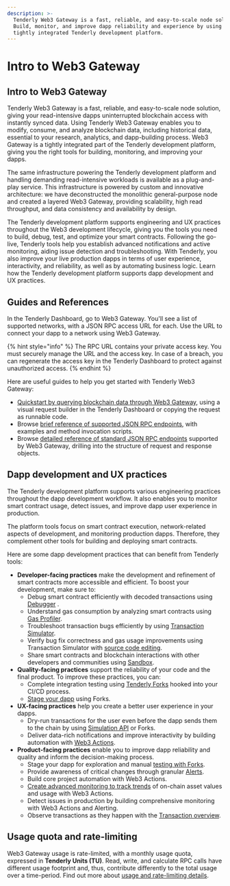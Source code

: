 ```yaml
---
description: >-
  Tenderly Web3 Gateway is a fast, reliable, and easy-to-scale node solution.
  Build, monitor, and improve dapp reliability and experience by using the
  tightly integrated Tenderly development platform.
---
```


# Intro to Web3 Gateway

## Intro to Web3 Gateway

Tenderly Web3 Gateway is a fast, reliable, and easy-to-scale node solution, giving your read-intensive dapps uninterrupted blockchain access with instantly synced data. Using Tenderly Web3 Gateway enables you to modify, consume, and analyze blockchain data, including historical data, essential to your research, analytics, and dapp-building process. Web3 Gateway is a tightly integrated part of the Tenderly development platform, giving you the right tools for building, monitoring, and improving your dapps.

The same infrastructure powering the Tenderly development platform and handling demanding read-intensive workloads is available as a plug-and-play service. This infrastructure is powered by custom and innovative architecture: we have deconstructed the monolithic general-purpose node and created a layered Web3 Gateway, providing scalability, high read throughput, and data consistency and availability by design.

The Tenderly development platform supports engineering and UX practices throughout the Web3 development lifecycle, giving you the tools you need to build, debug, test, and optimize your smart contracts. Following the go-live, Tenderly tools help you establish advanced notifications and active monitoring, aiding issue detection and troubleshooting. With Tenderly, you also improve your live production dapps in terms of user experience, interactivity, and reliability, as well as by automating business logic. Learn how the Tenderly development platform supports dapp development and UX practices.

## Guides and References

In the Tenderly Dashboard, go to Web3 Gateway. You'll see a list of supported networks, with a JSON RPC access URL for each. Use the URL to connect your dapp to a network using Web3 Gateway.

{% hint style="info" %}
The RPC URL contains your private access key. You must securely manage the URL and the access key. In case of a breach, you can regenerate the access key in the Tenderly Dashboard to protect against unauthorized access.
{% endhint %}

Here are useful guides to help you get started with Tenderly Web3 Gateway:

* [Quickstart by querying blockchain data through Web3 Gateway](quickstart-query-blockchain.md), using a visual request builder in the Tenderly Dashboard or copying the request as runnable code.
* Browse [brief reference of supported JSON RPC endpoints](brief-json-rpc.md), with examples and method invocation scripts.
* Browse [detailed reference of standard JSON RPC endpoints](detailed-json-rpc.md) supported by Web3 Gateway, drilling into the structure of request and response objects.

## Dapp development and UX practices

The Tenderly development platform supports various engineering practices throughout the dapp development workflow. It also enables you to monitor smart contract usage, detect issues, and improve dapp user experience in production.

The platform tools focus on smart contract execution, network-related aspects of development, and monitoring production dapps. Therefore, they complement other tools for building and deploying smart contracts.

Here are some dapp development practices that can benefit from Tenderly tools:

* **Developer-facing practices** make the development and refinement of smart contracts more accessible and efficient. To boost your development, make sure to:
  * Debug smart contract efficiently with decoded transactions using [Debugger](../debugger/how-to-use-tenderly-debugger/investigating-a-failed-transaction.md) .
  * Understand gas consumption by analyzing smart contracts using [Gas Profiler](debugger/how-to-use-tenderly-debugger/).
  * Troubleshoot transaction bugs efficiently by using [Transaction Simulator](../simulations-and-forks/how-to-simulate-a-transaction/).
  * Verify bug fix correctness and gas usage improvements using Transaction Simulator with [source code editing](../simulations-and-forks/how-to-simulate-a-transaction/editing-contract-source.md).
  * Share smart contracts and blockchain interactions with other developers and communities using [Sandbox](../tenderly-sandbox.md).
* **Quality-facing practices** support the reliability of your code and the final product. To improve these practices, you can:
  * Complete integration testing using [Tenderly Forks](../simulations-and-forks/how-to-create-a-fork/) hooked into your CI/CD process.
  * [Stage your dapp](../simulations-and-forks/simulation-api/integration-guides/instant-staging-qa-environment-for-dapps.md) using Forks.
* **UX-facing practices** help you create a better user experience in your dapps.
  * Dry-run transactions for the user even before the dapp sends them to the chain by using [Simulation API](../simulations-and-forks/simulation-api/) or Forks.
  * Deliver data-rich notifications and improve interactivity by building automation with [Web3 Actions](broken-reference).
* **Product-facing practices** enable you to improve dapp reliability and quality and inform the decision-making process.
  * Stage your dapp for exploration and manual [testing with Forks](../simulations-and-forks/simulation-api/testing/).
  * Provide awareness of critical changes through granular [Alerts](broken-reference).
  * Build core project automation with Web3 Actions.
  * [Create advanced monitoring to track trends](../web3-actions/tutorials-and-quickstarts/how-to-handle-on-chain-events.md) of on-chain asset values and usage with Web3 Actions.
  * Detect issues in production by building comprehensive monitoring with Web3 Actions and Alerting.
  * Observe transactions as they happen with the [Transaction overview](../monitoring/contracts/).

## Usage quota and rate-limiting

Web3 Gateway usage is rate-limited, with a monthly usage quota, expressed in **Tenderly Units (TU)**. Read, write, and calculate RPC calls have different usage footprint and, thus, contribute differently to the total usage over a time-period. Find out more about [usage and rate-limiting details](pricing.md).
